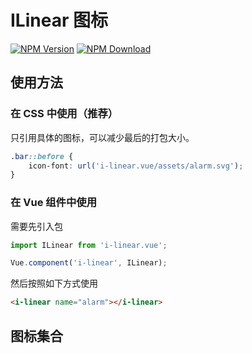 # ILinear 图标

[![NPM Version][npm-img]][npm-url]
[![NPM Download][download-img]][download-url]

[npm-img]: http://img.shields.io/npm/v/i-linear.vue.svg?style=flat-square
[npm-url]: http://npmjs.org/package/i-linear.vue
[download-img]: https://img.shields.io/npm/dm/i-linear.vue.svg?style=flat-square
[download-url]: https://npmjs.org/package/i-linear.vue

## 使用方法

### 在 CSS 中使用（推荐）

只引用具体的图标，可以减少最后的打包大小。

``` css
.bar::before {
    icon-font: url('i-linear.vue/assets/alarm.svg');
}
```

### 在 Vue 组件中使用

需要先引入包

``` js
import ILinear from 'i-linear.vue';

Vue.component('i-linear', ILinear);
```

然后按照如下方式使用

``` html
<i-linear name="alarm"></i-linear>
```

## 图标集合

<u-icon-example icon="i-linear" name="alarm"></u-icon-example>
<u-icon-example icon="i-linear" name="apartment"></u-icon-example>
<u-icon-example icon="i-linear" name="arrow-down-circle"></u-icon-example>
<u-icon-example icon="i-linear" name="arrow-down"></u-icon-example>
<u-icon-example icon="i-linear" name="arrow-left-circle"></u-icon-example>
<u-icon-example icon="i-linear" name="arrow-left"></u-icon-example>
<u-icon-example icon="i-linear" name="arrow-right-circle"></u-icon-example>
<u-icon-example icon="i-linear" name="arrow-right"></u-icon-example>
<u-icon-example icon="i-linear" name="arrow-up-circle"></u-icon-example>
<u-icon-example icon="i-linear" name="arrow-up"></u-icon-example>
<u-icon-example icon="i-linear" name="bicycle"></u-icon-example>
<u-icon-example icon="i-linear" name="bold"></u-icon-example>
<u-icon-example icon="i-linear" name="book"></u-icon-example>
<u-icon-example icon="i-linear" name="bookmark"></u-icon-example>
<u-icon-example icon="i-linear" name="briefcase"></u-icon-example>
<u-icon-example icon="i-linear" name="bubble"></u-icon-example>
<u-icon-example icon="i-linear" name="bug"></u-icon-example>
<u-icon-example icon="i-linear" name="bullhorn"></u-icon-example>
<u-icon-example icon="i-linear" name="bus"></u-icon-example>
<u-icon-example icon="i-linear" name="calendar-full"></u-icon-example>
<u-icon-example icon="i-linear" name="camera-video"></u-icon-example>
<u-icon-example icon="i-linear" name="camera"></u-icon-example>
<u-icon-example icon="i-linear" name="car"></u-icon-example>
<u-icon-example icon="i-linear" name="cart"></u-icon-example>
<u-icon-example icon="i-linear" name="chart-bars"></u-icon-example>
<u-icon-example icon="i-linear" name="checkmark-circle"></u-icon-example>
<u-icon-example icon="i-linear" name="chevron-down-circle"></u-icon-example>
<u-icon-example icon="i-linear" name="chevron-down"></u-icon-example>
<u-icon-example icon="i-linear" name="chevron-left-circle"></u-icon-example>
<u-icon-example icon="i-linear" name="chevron-left"></u-icon-example>
<u-icon-example icon="i-linear" name="chevron-right-circle"></u-icon-example>
<u-icon-example icon="i-linear" name="chevron-right"></u-icon-example>
<u-icon-example icon="i-linear" name="chevron-up-circle"></u-icon-example>
<u-icon-example icon="i-linear" name="chevron-up"></u-icon-example>
<u-icon-example icon="i-linear" name="circle-minus"></u-icon-example>
<u-icon-example icon="i-linear" name="clock"></u-icon-example>
<u-icon-example icon="i-linear" name="cloud-check"></u-icon-example>
<u-icon-example icon="i-linear" name="cloud-download"></u-icon-example>
<u-icon-example icon="i-linear" name="cloud-sync"></u-icon-example>
<u-icon-example icon="i-linear" name="cloud-upload"></u-icon-example>
<u-icon-example icon="i-linear" name="cloud"></u-icon-example>
<u-icon-example icon="i-linear" name="code"></u-icon-example>
<u-icon-example icon="i-linear" name="coffee-cup"></u-icon-example>
<u-icon-example icon="i-linear" name="cog"></u-icon-example>
<u-icon-example icon="i-linear" name="construction"></u-icon-example>
<u-icon-example icon="i-linear" name="crop"></u-icon-example>
<u-icon-example icon="i-linear" name="cross-circle"></u-icon-example>
<u-icon-example icon="i-linear" name="cross"></u-icon-example>
<u-icon-example icon="i-linear" name="database"></u-icon-example>
<u-icon-example icon="i-linear" name="diamond"></u-icon-example>
<u-icon-example icon="i-linear" name="dice"></u-icon-example>
<u-icon-example icon="i-linear" name="dinner"></u-icon-example>
<u-icon-example icon="i-linear" name="direction-ltr"></u-icon-example>
<u-icon-example icon="i-linear" name="direction-rtl"></u-icon-example>
<u-icon-example icon="i-linear" name="download"></u-icon-example>
<u-icon-example icon="i-linear" name="drop"></u-icon-example>
<u-icon-example icon="i-linear" name="earth"></u-icon-example>
<u-icon-example icon="i-linear" name="enter-down"></u-icon-example>
<u-icon-example icon="i-linear" name="enter"></u-icon-example>
<u-icon-example icon="i-linear" name="envelope"></u-icon-example>
<u-icon-example icon="i-linear" name="exit-up"></u-icon-example>
<u-icon-example icon="i-linear" name="exit"></u-icon-example>
<u-icon-example icon="i-linear" name="eye"></u-icon-example>
<u-icon-example icon="i-linear" name="file-add"></u-icon-example>
<u-icon-example icon="i-linear" name="file-empty"></u-icon-example>
<u-icon-example icon="i-linear" name="film-play"></u-icon-example>
<u-icon-example icon="i-linear" name="flag"></u-icon-example>
<u-icon-example icon="i-linear" name="frame-contract"></u-icon-example>
<u-icon-example icon="i-linear" name="frame-expand"></u-icon-example>
<u-icon-example icon="i-linear" name="funnel"></u-icon-example>
<u-icon-example icon="i-linear" name="gift"></u-icon-example>
<u-icon-example icon="i-linear" name="graduation-hat"></u-icon-example>
<u-icon-example icon="i-linear" name="hand"></u-icon-example>
<u-icon-example icon="i-linear" name="heart-pulse"></u-icon-example>
<u-icon-example icon="i-linear" name="heart"></u-icon-example>
<u-icon-example icon="i-linear" name="highlight"></u-icon-example>
<u-icon-example icon="i-linear" name="history"></u-icon-example>
<u-icon-example icon="i-linear" name="home"></u-icon-example>
<u-icon-example icon="i-linear" name="hourglass"></u-icon-example>
<u-icon-example icon="i-linear" name="inbox"></u-icon-example>
<u-icon-example icon="i-linear" name="indent-decrease"></u-icon-example>
<u-icon-example icon="i-linear" name="indent-increase"></u-icon-example>
<u-icon-example icon="i-linear" name="italic"></u-icon-example>
<u-icon-example icon="i-linear" name="keyboard"></u-icon-example>
<u-icon-example icon="i-linear" name="laptop-phone"></u-icon-example>
<u-icon-example icon="i-linear" name="laptop"></u-icon-example>
<u-icon-example icon="i-linear" name="layers"></u-icon-example>
<u-icon-example icon="i-linear" name="leaf"></u-icon-example>
<u-icon-example icon="i-linear" name="license"></u-icon-example>
<u-icon-example icon="i-linear" name="lighter"></u-icon-example>
<u-icon-example icon="i-linear" name="line-spacing"></u-icon-example>
<u-icon-example icon="i-linear" name="linearicons"></u-icon-example>
<u-icon-example icon="i-linear" name="link"></u-icon-example>
<u-icon-example icon="i-linear" name="list"></u-icon-example>
<u-icon-example icon="i-linear" name="location"></u-icon-example>
<u-icon-example icon="i-linear" name="lock"></u-icon-example>
<u-icon-example icon="i-linear" name="magic-wand"></u-icon-example>
<u-icon-example icon="i-linear" name="magnifier"></u-icon-example>
<u-icon-example icon="i-linear" name="map-marker"></u-icon-example>
<u-icon-example icon="i-linear" name="map"></u-icon-example>
<u-icon-example icon="i-linear" name="menu-circle"></u-icon-example>
<u-icon-example icon="i-linear" name="menu"></u-icon-example>
<u-icon-example icon="i-linear" name="mic"></u-icon-example>
<u-icon-example icon="i-linear" name="moon"></u-icon-example>
<u-icon-example icon="i-linear" name="move"></u-icon-example>
<u-icon-example icon="i-linear" name="music-note"></u-icon-example>
<u-icon-example icon="i-linear" name="mustache"></u-icon-example>
<u-icon-example icon="i-linear" name="neutral"></u-icon-example>
<u-icon-example icon="i-linear" name="page-break"></u-icon-example>
<u-icon-example icon="i-linear" name="paperclip"></u-icon-example>
<u-icon-example icon="i-linear" name="paw"></u-icon-example>
<u-icon-example icon="i-linear" name="pencil"></u-icon-example>
<u-icon-example icon="i-linear" name="phone-handset"></u-icon-example>
<u-icon-example icon="i-linear" name="phone"></u-icon-example>
<u-icon-example icon="i-linear" name="picture"></u-icon-example>
<u-icon-example icon="i-linear" name="pie-chart"></u-icon-example>
<u-icon-example icon="i-linear" name="pilcrow"></u-icon-example>
<u-icon-example icon="i-linear" name="plus-circle"></u-icon-example>
<u-icon-example icon="i-linear" name="pointer-down"></u-icon-example>
<u-icon-example icon="i-linear" name="pointer-left"></u-icon-example>
<u-icon-example icon="i-linear" name="pointer-right"></u-icon-example>
<u-icon-example icon="i-linear" name="pointer-up"></u-icon-example>
<u-icon-example icon="i-linear" name="poop"></u-icon-example>
<u-icon-example icon="i-linear" name="power-switch"></u-icon-example>
<u-icon-example icon="i-linear" name="printer"></u-icon-example>
<u-icon-example icon="i-linear" name="pushpin"></u-icon-example>
<u-icon-example icon="i-linear" name="question-circle"></u-icon-example>
<u-icon-example icon="i-linear" name="redo"></u-icon-example>
<u-icon-example icon="i-linear" name="rocket"></u-icon-example>
<u-icon-example icon="i-linear" name="sad"></u-icon-example>
<u-icon-example icon="i-linear" name="screen"></u-icon-example>
<u-icon-example icon="i-linear" name="select"></u-icon-example>
<u-icon-example icon="i-linear" name="shirt"></u-icon-example>
<u-icon-example icon="i-linear" name="smartphone"></u-icon-example>
<u-icon-example icon="i-linear" name="smile"></u-icon-example>
<u-icon-example icon="i-linear" name="sort-alpha-asc"></u-icon-example>
<u-icon-example icon="i-linear" name="sort-amount-asc"></u-icon-example>
<u-icon-example icon="i-linear" name="spell-check"></u-icon-example>
<u-icon-example icon="i-linear" name="star-empty"></u-icon-example>
<u-icon-example icon="i-linear" name="star-half"></u-icon-example>
<u-icon-example icon="i-linear" name="star"></u-icon-example>
<u-icon-example icon="i-linear" name="store"></u-icon-example>
<u-icon-example icon="i-linear" name="strikethrough"></u-icon-example>
<u-icon-example icon="i-linear" name="sun"></u-icon-example>
<u-icon-example icon="i-linear" name="sync"></u-icon-example>
<u-icon-example icon="i-linear" name="tablet"></u-icon-example>
<u-icon-example icon="i-linear" name="tag"></u-icon-example>
<u-icon-example icon="i-linear" name="text-align-center"></u-icon-example>
<u-icon-example icon="i-linear" name="text-align-justify"></u-icon-example>
<u-icon-example icon="i-linear" name="text-align-left"></u-icon-example>
<u-icon-example icon="i-linear" name="text-align-right"></u-icon-example>
<u-icon-example icon="i-linear" name="text-format-remove"></u-icon-example>
<u-icon-example icon="i-linear" name="text-format"></u-icon-example>
<u-icon-example icon="i-linear" name="text-size"></u-icon-example>
<u-icon-example icon="i-linear" name="thumbs-down"></u-icon-example>
<u-icon-example icon="i-linear" name="thumbs-up"></u-icon-example>
<u-icon-example icon="i-linear" name="train"></u-icon-example>
<u-icon-example icon="i-linear" name="trash"></u-icon-example>
<u-icon-example icon="i-linear" name="underline"></u-icon-example>
<u-icon-example icon="i-linear" name="undo"></u-icon-example>
<u-icon-example icon="i-linear" name="unlink"></u-icon-example>
<u-icon-example icon="i-linear" name="upload"></u-icon-example>
<u-icon-example icon="i-linear" name="user"></u-icon-example>
<u-icon-example icon="i-linear" name="users"></u-icon-example>
<u-icon-example icon="i-linear" name="volume-high"></u-icon-example>
<u-icon-example icon="i-linear" name="volume-low"></u-icon-example>
<u-icon-example icon="i-linear" name="volume-medium"></u-icon-example>
<u-icon-example icon="i-linear" name="volume"></u-icon-example>
<u-icon-example icon="i-linear" name="warning"></u-icon-example>
<u-icon-example icon="i-linear" name="wheelchair"></u-icon-example>
